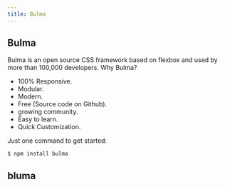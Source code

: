 ```yaml
---
title: Bulma
---
```

## Bulma

Bulma is an open source CSS framework based on flexbox and used by more than 100,000 developers.
Why Bulma?
* 100% Responsive.
* Modular.
* Modern.
* Free (Source code on Github).
* growing community.
* Easy to learn.
* Quick Customization.

Just one command to get started:
```terminal
$ npm install bulma
```
## bluma
